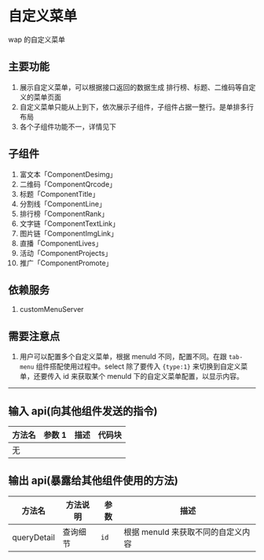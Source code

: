 # 自定义菜单

wap 的自定义菜单

## 主要功能

1. 展示自定义菜单，可以根据接口返回的数据生成 排行榜、标题、二维码等自定义的菜单页面
2. 自定义菜单只能从上到下，依次展示子组件，子组件占据一整行。是单排多行布局
3. 各个子组件功能不一，详情见下

## 子组件

1. 富文本「ComponentDesimg」
2. 二维码「ComponentQrcode」
3. 标题「ComponentTitle」
4. 分割线「ComponentLine」
5. 排行榜「ComponentRank」
6. 文字链「ComponentTextLink」
7. 图片链「ComponentImgLink」
8. 直播「ComponentLives」
9. 活动「ComponentProjects」
10. 推广「ComponentPromote」

## 依赖服务

1. customMenuServer

## 需要注意点

1. 用户可以配置多个自定义菜单，根据 menuId 不同，配置不同。在跟 `tab-menu` 组件搭配使用过程中。select 除了要传入 `{type:1}` 来切换到自定义菜单，还要传入 id 来获取某个 menuId 下的自定义菜单配置，以显示内容。

---

## 输入 api(向其他组件发送的指令)

| 方法名 | 参数 1 | 描述 | 代码块 |
| ------ | ------ | ---- | ------ |
| 无     |        |      |        |

## 输出 api(暴露给其他组件使用的方法)

| 方法名      | 方法说明 | 参数 | 描述                               |
| ----------- | -------- | ---- | ---------------------------------- |
| queryDetail | 查询细节 | `id` | 根据 menuId 来获取不同的自定义内容 |
